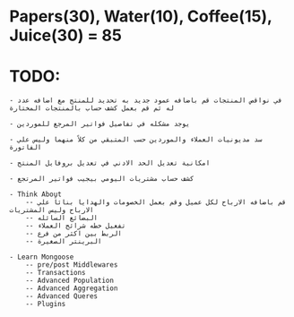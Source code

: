 # Papers(30), Water(10), Coffee(15), Juice(30) = 85

# TODO:

    - في نواقص المنتجات قم باضافه عمود جديد به تحديد للمنتج مع اضافه عدد له ثم قم بعمل كشف حساب بالمنتجات المختارة

    - يوجد مشكله في تفاصيل فواتير المرجع للموردين

    - سد مديونيات العملاء والموردين حسب المتبقي من كلاً منهما وليس علي الفاتورة

    - امكانية تعديل الحد الادني في تعديل بروفايل المنتج

    - كشف حساب مشتريات اليومي بيجيب فواتير المرتجع

    - Think About
        -- قم باضافه الارباح لكل عميل وقم بعمل الخصومات والهدايا بنائاً علي الارباح وليس المشتريات
        -- البضائع السائله
        -- تفعيل خطه شرائح العملاء
        -- الربط بين اكثر من فرع
        -- البرينتر الصغيرة

    - Learn Mongoose
        -- pre/post Middlewares
        -- Transactions
        -- Advanced Population
        -- Advanced Aggregation
        -- Advanced Queres
        -- Plugins
